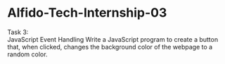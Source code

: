 # Alfido-Tech-Internship-03
Task 3:
<br>
 JavaScript Event Handling
Write a JavaScript program to create a button that, when clicked, changes the background color of the webpage to a random color.